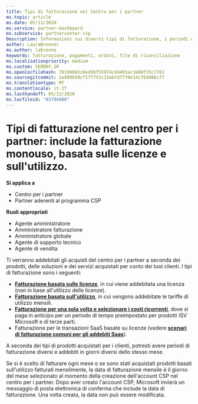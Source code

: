 ```yaml
---
title: Tipi di fatturazione nel Centro per i partner
ms.topic: article
ms.date: 05/13/2020
ms.service: partner-dashboard
ms.subservice: partnercenter-csp
Description: Informazioni sui diversi tipi di fatturazione, i periodi di fatturazione e le date di fatturazione che potrebbero essere visualizzati nel centro per i partner.
author: LauraBrenner
ms.author: labrenne
keywords: fatturazione, pagamenti, ordini, file di riconciliazione
ms.localizationpriority: medium
ms.custom: SEOMAY.20
ms.openlocfilehash: 78199085c0ed56f55974cd4465ac3480f35c7761
ms.sourcegitcommit: 2a980b50cf177753c15ebfd7770e14cf6d486cf7
ms.translationtype: MT
ms.contentlocale: it-IT
ms.lasthandoff: 05/22/2020
ms.locfileid: "83794980"
---
```

# <a name="types-of-billing-in-partner-center---includes-license-based-usage-based-and-one-time-billing"></a>Tipi di fatturazione nel centro per i partner: include la fatturazione monouso, basata sulle licenze e sull'utilizzo.

**Si applica a**

- Centro per i partner
- Partner aderenti al programma CSP

**Ruoli appropriati**

- Agente amministratore
- Amministratore fatturazione
- Amministratore globale
- Agente di supporto tecnico
- Agente di vendita

Ti verranno addebitati gli acquisti del centro per i partner a seconda dei prodotti, delle soluzioni e dei servizi acquistati per conto dei tuoi clienti. I tipi di fatturazione sono i seguenti:

- [**Fatturazione basata sulle licenze**](license-based-billing.md), in cui viene addebitata una licenza (non in base all'utilizzo delle licenze).
- [**Fatturazione basata sull'utilizzo**](usage-based-billing.md), in cui vengono addebitate le tariffe di utilizzo mensili.
- [**Fatturazione per una sola volta e selezionare i costi ricorrenti**](one-time-and-recurring-billing.md), dove si paga in anticipo per un periodo di tempo preimpostato per prodotti ISV Microsoft e di terze parti.
- Fatturazione per le transazioni SaaS basate su licenze (vedere [**scenari di fatturazione comuni per gli addebiti Saas**](common-billing-scenarios-saas.md)).

A seconda dei tipi di prodotti acquistati per i clienti, potresti avere periodi di fatturazione diversi e addebiti in giorni diversi dello stesso mese.

Se si è scelto di fatturare ogni mese o se sono stati acquistati prodotti basati sull'utilizzo fatturati mensilmente, la data di fatturazione mensile è il giorno del mese selezionato al momento della creazione dell'account CSP nel centro per i partner. Dopo aver creato l'account CSP, Microsoft invierà un messaggio di posta elettronica di conferma che include la data di fatturazione. Una volta creata, la data non può essere modificata.
